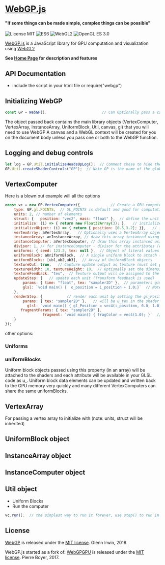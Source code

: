 # [WebGP.js](https://github.com/glennirwin/webgp)

#### "If some things can be made simple, complex things can be possible"

![License MIT](https://img.shields.io/badge/license-MIT-lightgrey.svg?style=flat-square)
![ES6](https://img.shields.io/badge/ES-6-lightgrey.svg?style=flat-square)
![WebGL2](https://img.shields.io/badge/WebGL-2-lightgrey.svg?style=flat-square)
![OpenGL ES 3.0](https://img.shields.io/badge/OpenGL-ES%203.0-lightgrey.svg?style=flat-square)

[WebGP.js](https://github.com/glennirwin/webgp=) is a JavaScript library for GPU computation and visualization using [WebGL2](https://www.khronos.org/registry/webgl/specs/latest/2.0/)

**See [Home Page](https://github.com/glennirwin/webgp) for description and features**

## API Documentation ##

* include the script in your html file or require("webgp")

## Initializing WebGP ##
```javascript
const GP = WebGP();                         // Can Optionally pass a canvas and/or a gl context
```
The object passed back contains the main library objects (VertexComputer, VertexArray, InstanceArray, UniformBlock, Util, canvas, gl) that you will need to use WebGP
A canvas and a WebGL context will be created for you on the document body unless you pass one or both to the WebGP function.

## Logging and debug controls ##
```javascript
let log = GP.Util.initializeHeadsUpLog();  // Comment these to hide the log and controls
GP.Util.createShaderControls("GP");  // Note GP is the name of the global
```

## VertexComputer ##
Here is a blown out example will all the options
```javascript
const vc = new GP.VertexComputer({				// Create a GPU computer
	type: GP.gl.POINTS,  // GL_POINTS is default and good for computation
	units: 2, // number of elements
	struct: {	position: "vec2", mass: "float" },  // define the unit data using GLSL types
	initialize: (i) => { return new Float32Array(3); },   // initialize each object data with a buffer
	initializeObject: (i) => { return { position: [0.5,3.2]; }},   // initialize each object data with a return object
	vertexArray: aVertexArray,   // Optionally uses a VertexArray object in place of units/struct/initialize
	instanceArray: anInstanceArray, // draw this array instanced using the attributes in anInstanceArray (exclusive with instanceComputer)
	instanceComputer: aVertexComputer, // draw this array instanced using the attributes in another VertexComputer
	divisor: 1, // for instanceComputer - divisor for the attributes (default is one if not specified)
	uniforms: { seed: 123.2, tex: null },  // Object of literal values that will be used as values for uniforms (textures will need to be a WebGLTexture)
	uniformBlock: aUniformBlock,  // A single uniform block to attach (should use the array form and deprecate this)
	uniformBlocks: [ub1,ub2,ub3],  // Array of UniformBlock objects
	textureOut: true,   // Capture update output as texture (must set gl_Position and textureColor in the shader)
	textureWidth: 10, textureHeight: 10,  // Optionally set the dimensions of the texture, default dimensions are sqrt(units)+1 (enough to fit)
	textureFeedback: "tex",  // Texture output will be assigned to the uniform with this name so it can be referenced inside the shader
	updateStep: {   // update each unit (Transform feedback is used)
		params: { time: "float", tex: "sampler2D" },  // parameters given to shader as u_<name> can also use sampler2D etc...   
	  	glsl: `void main() {  o_position = i_position + 1.0;}`	// Note; make sure to assign all the outputs
	},
	renderStep: {			// render each unit by setting the gl_Position and the vertexColor
	    params: { tex: "sampler2D" },   // will be u_tex in the shader
	      glsl: `void main() { gl_Position = vec4(i_position, 0.0, 1.0); vertexColor = vec4(1.0); }`,
	   fragmentParams: { tex: "sampler2D" },
			     fragment: `void main() { fragColor = vec4(1.0); }`  // gl_FragCoord is given to this shader
	}
});
```
other options:

### Uniforms ###
### uniformBlocks ###
Uniform block objects passed using this property (in an array) will be attached to the shaders and each attribute will be available in your GLSL code as u_<name>.  Uniform block data elements can be updated and written back to the GPU memory very quickly and many different VertexComputers can share the same uniformBlocks.

## VertexArray ##
For passing a vertex array to initialize with (note: units, struct will be inherited)

## UniformBlock object ##
## InstanceArray object ##
## InstanceComputer object ##
## Util object ##


* Uniform Blocks
* Run the computer

```javascript
vc.run();  // the simplest way to run it forever, use step() to run in your own loop
```


## License ##
[WebGP](https://github.com/glennirwin/webgp/) is released under the [MIT license](http://opensource.org/licenses/mit-license.php). Glenn Irwin, 2018.

WebGP.js started as a fork of:
[WebGPGPU](https://github.com/npny/webgpgpu/) is released under the [MIT license](http://opensource.org/licenses/mit-license.php). Pierre Boyer, 2017.
